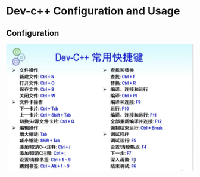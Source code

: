 # Dev-c++ Configuration and Usage

## Configuration

![Shortcut keys](image/589F0F46C7208BDF6AEA66A944C888DB.png)

